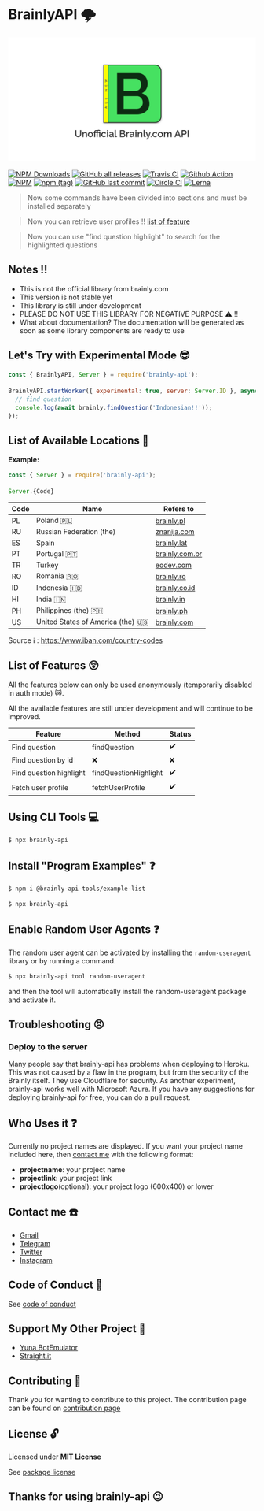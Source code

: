 # BrainlyAPI 🌩️

![brainly-api logo](https://raw.githubusercontent.com/dhanuprys/arts/master/brainly-api.jpg)

[![NPM Downloads](https://img.shields.io/npm/dm/brainly-api?logo=npm)](https://npmjs.com/package/brainly-api)
[![GitHub all releases](https://img.shields.io/github/downloads/dhanuprys/brainly-api/total?label=releases&logo=github)](https://github.com/dhanuprys/brainly-api)
[![Travis CI](https://travis-ci.com/dhanuprys/brainly-api.svg?branch=main)](https://www.travis-ci.com/github/dhanuprys/brainly-api)
[![Github Action](https://github.com/dhanuprys/brainly-api/workflows/test/badge.svg)](https://github.com/dhanuprys/brainly-api/actions)
[![NPM](https://img.shields.io/npm/l/brainly-api)](https://npmjs.com/package/brainly-api)
[![npm (tag)](https://img.shields.io/npm/v/brainly-api/latest?label=brainly-api&logo=npm)](https://npmjs.com/package/brainly-api)
[![GitHub last commit](https://img.shields.io/github/last-commit/dhanuprys/brainly-api?label=github%20last%20commit&logo=github)](https://github.com/dhanuprys/brainly-api)
[![Circle CI](https://circleci.com/gh/dhanuprys/brainly-api.svg?style=shield)](https://circleci.com/gh/dhanuprys/brainly-api)
[![Lerna](https://img.shields.io/badge/maintained%20with-lerna-cc00ff.svg)](https://lerna.js.org/)

> Now some commands have been divided into sections and must be installed separately

> Now you can retrieve user profiles !! [list of feature](#list-of-features-astonished)

> Now you can use "find question highlight" to search for the highlighted questions

## Notes ‼️
- This is not the official library from brainly.com
- This version is not stable yet
- This library is still under development
- PLEASE DO NOT USE THIS LIBRARY FOR NEGATIVE PURPOSE ⚠️ ‼️
- What about documentation? The documentation will be generated as soon as some library components are ready to use

## Let's Try with Experimental Mode 😎
```javascript
const { BrainlyAPI, Server } = require('brainly-api');

BrainlyAPI.startWorker({ experimental: true, server: Server.ID }, async brainly => {
  // find question
  console.log(await brainly.findQuestion('Indonesian!!'));
});
```
## List of Available Locations 📍
**Example:**
```javascript
const { Server } = require('brainly-api');

Server.{Code}
```

Code | Name | Refers to 
---- | ----- | --------
PL | Poland 🇵🇱 | [brainly.pl](https://brainly.pl)
RU | Russian Federation (the) | [znanija.com](https://znanija.com)
ES | Spain | [brainly.lat](https://brainly.lat)
PT | Portugal 🇵🇹 | [brainly.com.br](https://brainly.com.br)
TR | Turkey | [eodev.com](https://eodev.com)
RO | Romania 🇷🇴 | [brainly.ro](https://brainly.ro)
ID | Indonesia 🇮🇩 | [brainly.co.id](https://brainly.co.id)
HI | India 🇮🇳 | [brainly.in](https://brainly.in)
PH | Philippines (the) 🇵🇭 | [brainly.ph](https://brainly.ph)
US | United States of America (the) 🇺🇸 | [brainly.com](https://brainly.com)

Source ℹ️ : https://www.iban.com/country-codes

## List of Features 😲
All the features below can only be used anonymously (temporarily disabled in auth mode) 😿.

All the available features are still under development and will continue to be improved.

Feature | Method | Status
------- | ------ | ------
Find question | findQuestion | ✔️
Find question by id | ❌ | ❌
Find question highlight | findQuestionHighlight | ✔️
Fetch user profile | fetchUserProfile | ✔️

## Using CLI Tools 💻
```bash
$ npx brainly-api
```

## Install "Program Examples" ❓
```bash
$ npm i @brainly-api-tools/example-list
```

```bash 
$ npx brainly-api
```

## Enable Random User Agents ❓
The random user agent can be activated by installing the `random-useragent` library or by running a command.
```bash
$ npx brainly-api tool random-useragent
```
and then the tool will automatically install the random-useragent package and activate it.

## Troubleshooting 😠
### Deploy to the server
Many people say that brainly-api has problems when deploying to Heroku. This was not caused by a flaw in the program, but from the security of the Brainly itself. They use Cloudflare for security.
As another experiment, brainly-api works well with Microsoft Azure.
If you have any suggestions for deploying brainly-api for free, you can do a pull request.

## Who Uses it ❓
Currently no project names are displayed. If you want your project name included here, then [contact me](#contact-me-phone) with the following format:
- **projectname**: your project name
- **projectlink**: your project link
- **projectlogo**(optional): your project logo (600x400) or lower

## Contact me ☎️
- <a href="mailto:dhanuprys@gmail.com">Gmail</a>
- [Telegram](https://t.me/dhanuprys)
- [Twitter](https://twitter.com/dhanuprys)
- [Instagram](https://instagram.com/dhanuprys)

## Code of Conduct 👥
See [code of conduct](https://github.com/dhanuprys/brainly-api/blob/main/CODE_OF_CONDUCT.md)

## Support My Other Project 🔗
- [Yuna BotEmulator](https://github.com/dhanuprys/yuna-botemulator)
- [Straight.it](https://github.com/dhanuprys/straight-it)

## Contributing 📝
Thank you for wanting to contribute to this project. The contribution page can be found on
[contribution page](https://github.com/dhanuprys/brainly-api/blob/main/CONTRIBUTING.md)

## License 🔓
Licensed under **MIT License**

See [package license](https://github.com/dhanuprys/brainly-api/blob/main/LICENSE)

## Thanks for using brainly-api 😉
